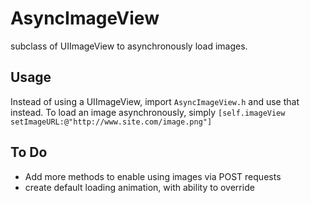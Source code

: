 AsyncImageView
==============

subclass of UIImageView to asynchronously load images. 

Usage
-----

Instead of using a UIImageView, import `AsyncImageView.h` and use that instead. To load an image asynchronously, simply `[self.imageView setImageURL:@"http://www.site.com/image.png"]`

To Do
----
- Add more methods to enable using images via POST requests
- create default loading animation, with ability to override
